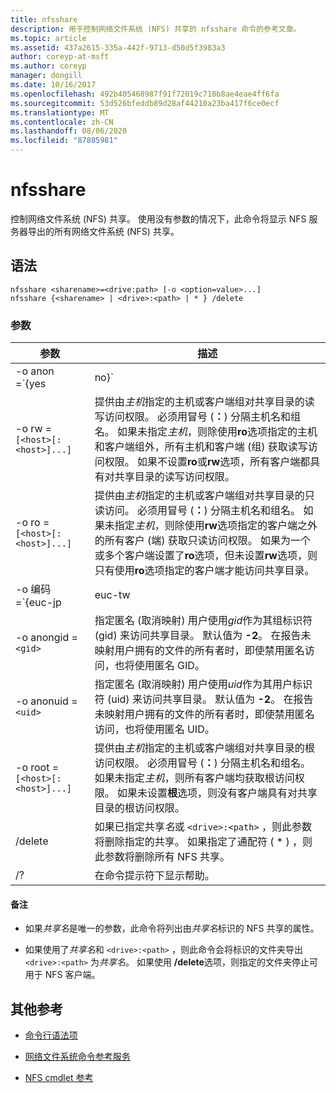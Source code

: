 ```yaml
---
title: nfsshare
description: 用于控制网络文件系统 (NFS) 共享的 nfsshare 命令的参考文章。
ms.topic: article
ms.assetid: 437a2615-335a-442f-9713-d50d5f3983a3
author: coreyp-at-msft
ms.author: coreyp
manager: dongill
ms.date: 10/16/2017
ms.openlocfilehash: 492b405468987f91f72019c710b8ae4eae4ff6fa
ms.sourcegitcommit: 53d526bfeddb89d28af44210a23ba417f6ce0ecf
ms.translationtype: MT
ms.contentlocale: zh-CN
ms.lasthandoff: 08/06/2020
ms.locfileid: "87885981"
---
```

# <a name="nfsshare"></a>nfsshare

控制网络文件系统 (NFS) 共享。 使用没有参数的情况下，此命令将显示 NFS 服务器导出的所有网络文件系统 (NFS) 共享。

## <a name="syntax"></a>语法

```
nfsshare <sharename>=<drive:path> [-o <option=value>...]
nfsshare {<sharename> | <drive>:<path> | * } /delete
```

### <a name="parameters"></a>参数

| 参数 | 描述 |
| --------- | ----------- |
| -o anon =`{yes|no}` | 指定匿名 (是否) 用户可以访问共享目录。 |
| -o rw =`[<host>[:<host>]...]` | 提供由*主机*指定的主机或客户端组对共享目录的读写访问权限。 必须用冒号 (**：**) 分隔主机名和组名。 如果未指定*主机*，则除使用**ro**选项指定的主机和客户端组外，所有主机和客户端 (组) 获取读写访问权限。 如果不设置**ro**或**rw**选项，所有客户端都具有对共享目录的读写访问权限。 |
| -o ro =`[<host>[:<host>]...]` | 提供由*主机*指定的主机或客户端组对共享目录的只读访问。 必须用冒号 (**：**) 分隔主机名和组名。 如果未指定*主机*，则除使用**rw**选项指定的客户端之外的所有客户 (端) 获取只读访问权限。 如果为一个或多个客户端设置了**ro**选项，但未设置**rw**选项，则只有使用**ro**选项指定的客户端才能访问共享目录。 |
| -o 编码 =`{euc-jp|euc-tw|euc-kr|shift-jis|Big5|Ksc5601|Gb2312-80|Ansi)` | 指定要在 NFS 共享上配置的语言编码。 只能在共享上使用一种语言。 此值可以包含以下任何值：<ul><li>**euc-jp：** 日语</li><li>**euc-幼圆：** 中文</li><li>**euc-kr：** 朝鲜语</li><li>shift-jis **：** 日语</li><li>**Big5：** 中文</li><li>**Ksc5601：** 朝鲜语</li><li>**Gb2312-80：** 简体中文</li><li>**Ansi：** ANSI 编码</li></ul> |
| -o anongid =`<gid>` | 指定匿名 (取消映射) 用户使用*gid*作为其组标识符 (gid) 来访问共享目录。 默认值为 **-2**。 在报告未映射用户拥有的文件的所有者时，即使禁用匿名访问，也将使用匿名 GID。 |
| -o anonuid =`<uid>` | 指定匿名 (取消映射) 用户使用*uid*作为其用户标识符 (uid) 来访问共享目录。 默认值为 **-2**。 在报告未映射用户拥有的文件的所有者时，即使禁用匿名访问，也将使用匿名 UID。 |
| -o root =`[<host>[:<host>]...]` | 提供由*主机*指定的主机或客户端组对共享目录的根访问权限。 必须用冒号 (**：**) 分隔主机名和组名。 如果未指定*主机*，则所有客户端均获取根访问权限。 如果未设置**根**选项，则没有客户端具有对共享目录的根访问权限。 |
| /delete | 如果已指定共享*名*或 `<drive>:<path>` ，则此参数将删除指定的共享。 如果指定了通配符 ( * ) ，则此参数将删除所有 NFS 共享。 |
| /? | 在命令提示符下显示帮助。 |

#### <a name="remarks"></a>备注

- 如果*共享名*是唯一的参数，此命令将列出由*共享名*标识的 NFS 共享的属性。

- 如果使用了*共享名*和 `<drive>:<path>` ，则此命令会将标识的文件夹导出 `<drive>:<path>` 为*共享名*。 如果使用 **/delete**选项，则指定的文件夹停止可用于 NFS 客户端。

## <a name="additional-references"></a>其他参考

- [命令行语法项](command-line-syntax-key.md)

- [网络文件系统命令参考服务](services-for-network-file-system-command-reference.md)

- [NFS cmdlet 参考](/powershell/module/nfs)
